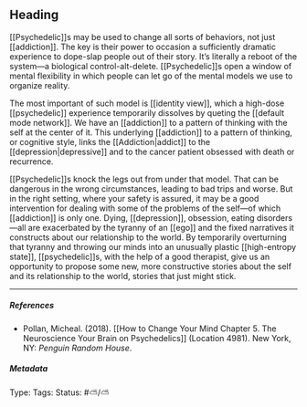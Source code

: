 ## Heading  # 

[[Psychedelic]]s may be used to change all sorts of behaviors, not just [[addiction]]. The key is their power to occasion a sufficiently dramatic experience to dope-slap people out of their story. It’s literally a reboot of the system—a biological control-alt-delete. [[Psychedelic]]s open a window of mental flexibility in which people can let go of the mental models we use to organize reality.

The most important of such model is [[identity view]], which a high-dose [[psychedelic]] experience temporarily dissolves by queting the [[default mode network]]. We have an [[addiction]] to a pattern of thinking with the self at the center of it. This underlying [[addiction]] to a pattern of thinking, or cognitive style, links the [[Addiction|addict]] to the [[depression|depressive]] and to the cancer patient obsessed with death or recurrence. 

[[Psychedelic]]s knock the legs out from under that model. That can be dangerous in the wrong circumstances, leading to bad trips and worse. But in the right setting, where your safety is assured, it may be a good intervention for dealing with some of the problems of the self—of which [[addiction]] is only one. Dying, [[depression]], obsession, eating disorders—all are exacerbated by the tyranny of an [[ego]] and the fixed narratives it constructs about our relationship to the world. By temporarily overturning that tyranny and throwing our minds into an unusually plastic [[high-entropy state]], [[psychedelic]]s, with the help of a good therapist, give us an opportunity to propose some new, more constructive stories about the self and its relationship to the world, stories that just might stick.

___

##### References

- Pollan, Micheal. (2018). [[How to Change Your Mind Chapter 5. The Neuroscience Your Brain on Psychedelics]] (Location 4981). New York, NY: _Penguin Random House_. 

##### Metadata

Type: 
Tags:
Status: #⛅️/⛅️